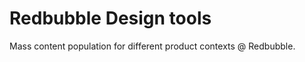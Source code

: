 Redbubble Design tools
===============

Mass content population for different product contexts @ Redbubble.
